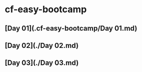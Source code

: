 # cf-easy-bootcamp

## [Day 01](.cf-easy-bootcamp/Day 01.md)

## [Day 02](./Day 02.md)

## [Day 03](./Day 03.md)